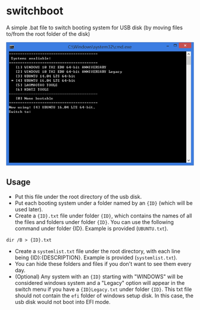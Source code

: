 # switchboot
A simple .bat file to switch booting system for USB disk (by moving files to/from the root folder of the disk)

![Alt text](switchboot1.PNG?raw=true)

## Usage
- Put this file under the root directory of the usb disk.
- Put each booting system under a folder named by an `{ID}` (which will be used later). 
- Create a `{ID}.txt` file under folder `{ID}`, which contains the names of all the files and folders under folder `{ID}`. You can use the following command under folder {ID}. Example is provided (`UBUNTU.txt`).
```
dir /B > {ID}.txt
```
- Create a `systemlist.txt` file under the root directory, with each line being {ID}:{DESCRIPTION}. Example is provided (`systemlist.txt`).
- You can hide these folders and files if you don't want to see them every day.
- (Optional) Any system with an `{ID}` starting with "WINDOWS" will be considered windows system and a "Legacy" option will appear in the switch menu if you have a `{ID}Legacy.txt` under folder `{ID}`. This txt file should not contain the `efi` folder of windows setup disk. In this case, the usb disk would not boot into EFI mode.
